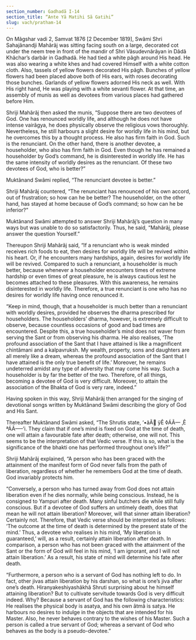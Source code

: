 ```yaml
---
section_number: Gadhadã I-14 
section_title: “Ante Yã Matihi Sã Gatihi”
slug: vach/pratham-14
---
```

On Mãgshar vadi 2, Samvat 1876 [2 December 1819], Swãmi  Shri Sahajãnandji Mahãrãj was sitting facing south on a large,  decorated cot under the neem tree in front of the mandir of Shri  Vãsudevnãrãyan in Dãdã Khãchar’s darbãr in Gadhadã. He had tied  a white pãgh around His head. He was also wearing a white khes  and had covered Himself with a white cotton cloth. Also, tassels of  yellow flowers decorated His pãgh. Bunches of yellow flowers had  been placed above both of His ears, with roses decorating those bunches. Garlands of yellow flowers adorned His neck as well. With  His right hand, He was playing with a white sevanti flower. At that  time, an assembly of munis as well as devotees from various places  had gathered before Him.

Shriji Mahãrãj then asked the munis, “Suppose there are two  devotees of God. One has renounced worldly life, and although he  does not have intense vairãgya, he does physically observe the religious vows thoroughly. Nevertheless, he still harbours a slight  desire for worldly life in his mind, but he overcomes this by a thought  process. He also has firm faith in God. Such is the renunciant. On  the other hand, there is another devotee, a householder, who also has  firm faith in God. Even though he has remained a householder by  God’s command, he is disinterested in worldly life. He has the same  intensity of worldly desires as the renunciant. Of these two devotees  of God, who is better?”

Muktãnand Swãmi replied, “The renunciant devotee is better.”

Shriji Mahãrãj countered, “The renunciant has renounced of his  own accord, out of frustration; so how can he be better? The  householder, on the other hand, has stayed at home because of God’s  command; so how can he be inferior?”

Muktãnand Swãmi attempted to answer Shriji Mahãrãj’s  question in many ways but was unable to do so satisfactorily. Thus,  he said, “Mahãrãj, please answer the question Yourself.”

Thereupon Shriji Mahãrãj said, “If a renunciant who is weak minded receives rich foods to eat, then desires for worldly life will be  revived within his heart. Or, if he encounters many hardships,  again, desires for worldly life will be revived. Compared to such a  renunciant, a householder is much better, because whenever a householder encounters times of extreme hardship or even times of  great pleasure, he is always cautious lest he becomes attached to these pleasures. With this awareness, he remains disinterested in  worldly life. Therefore, a true renunciant is one who has no desires  for worldly life having once renounced it.

“Keep in mind, though, that a householder is much better than a  renunciant with worldly desires, provided he observes the dharma prescribed for householders. The householders’ dharma, however, is  extremely difficult to observe, because countless occasions of good and  bad times are encountered. Despite this, a true householder’s mind  does not waver from serving the Sant or from observing his dharma.  He also realises, ‘The profound association of the Sant that I have  attained is like a magnificent chintãmani and a kalpavruksh. My  wealth, property, sons and daughters are all merely like a dream,  whereas the profound association of the Sant that I have attained is  the only true benefit of life.’ Moreover, he remains undeterred amidst  any type of adversity that may come his way. Such a householder is  by far the better of the two. Therefore, of all things, becoming a  devotee of God is very difficult. Moreover, to attain the association of  the Bhakta of God is very rare, indeed.”

Having spoken in this way, Shriji Mahãrãj then arranged for  the singing of devotional songs written by Muktãnand Swãmi  describing the glory of God and His Sant.

Thereafter Muktãnand Swãmi asked, “The Shrutis state, ‘•ãÃ  ÿÊ ◊ÁÃ— ‚Ê ªÁÃ—–’i. They claim that if one’s mind is  fixed on God at  the time of death, one will attain a favourable fate after death; otherwise, one will not. This seems to be the interpretation of that  Vedic verse. If this is so, what is the significance of the bhakti one  has performed throughout one’s life?”

Shriji Mahãrãj explained, “A person who has been graced with  the attainment of the manifest form of God never falls from the path  of liberation, regardless of whether he remembers God at the time of  death. God invariably protects him.

“Conversely, a person who has turned away from God does not  attain liberation even if he dies normally, while being conscious.  Instead, he is consigned to Yampuri after death. Many sinful butchers die while still fully conscious. But if a devotee of God suffers  an untimely death, does that mean he will not attain liberation?  Moreover, will that sinner attain liberation? Certainly not.  Therefore, that Vedic verse should be interpreted as follows: ‘The outcome at the time of death is determined by the present state of the  mind.’ Thus, a devotee who realises in his mind, ‘My liberation is  guaranteed,’ will, as a result, certainly attain liberation after death.  In comparison, a person who has not been graced with the attainment of the Sant or the form of God will feel in his mind, ‘I am  ignorant, and I will not attain liberation.’ As a result, his state of  mind will determine his fate after death.

“Furthermore, a person who is a servant of God has nothing left  to do. In fact, other jivas attain liberation by his darshan, so what is one’s jiva after one’s death. Hiranyakeshiyashãkhã Shruti surprising about he himself attaining liberation? But to cultivate servitude towards God is very difficult indeed. Why? Because a servant of God has the following characteristics: He realises the physical body is asatya, and his own ãtmã is satya. He harbours no desires to indulge in the objects that are intended for his Master.  Also, he never behaves contrary to the wishes of his Master. Such a person is called a true servant of God; whereas a servant of God who behaves as the body is a pseudo-devotee.”

